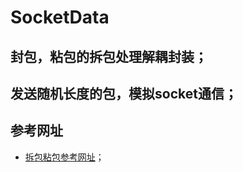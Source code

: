 # SocketData
## 封包，粘包的拆包处理解耦封装；
## 发送随机长度的包，模拟socket通信；
## 参考网址
* [拆包粘包参考网址](https://www.jianshu.com/p/1d290fd22595)；

